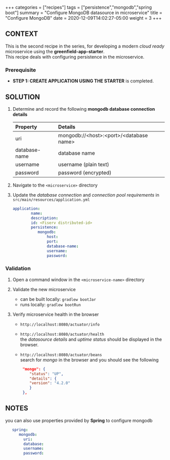 +++
categories = ["recipes"]
tags = ["persistence","mongodb","spring boot"]
summary = "Configure MongoDB datasource in microservice"
title = "Configure MongoDB"
date = 2020-12-09T14:02:27-05:00
weight = 3
+++

## CONTEXT
This is the second recipe in the series, for developing a modern _cloud ready_ microservice using the **greenfield-app-starter**.  
This recipe deals with configuring persistence in the microservice.  

### Prerequisite

- **STEP 1: CREATE APPLICATION USING THE STARTER** is completed.

## SOLUTION

1. Determine and record the following **mongodb database connection details** 

   | Property        | Details  |
   | :---            |    :----   | 
   | uri | mongodb://\<host>:\<port>/\<database name> 
   | database-name | database  name  |
   | username | username (plain text)
   | password | password (encrypted)
 
1. Navigate to the `<microservice>` directory
   
1. Update the _database connection_ and _connection pool requirements_ in `src/main/resources/application.yml`

   ```yml
   application:
           name:
           description:
           id: <Fiserv distributed-id>
           persistence:
              mongodb:
                  host:
                  port:
                  database-name:
                  username:
                  password:
    ```

### Validation

1. Open a command window in the `<microservice-name>` directory

1. Validate the new microservice
   - can be built locally: `gradlew bootJar`
   - runs locally: `gradlew bootRun`

1. Verify microservice health in the browser

   - `http://localhost:8080/actuator/info`
     
   - `http://localhost:8080/actuator/health`  
      the _datasource details_ and _uptime status_ should be displayed in the browser.
   
   - `http://localhost:8080/actuator/beans`  
     search for _mongo_ in the browser and you should see the following
     ```json
      "mongo": {
         "status": "UP",
         "details": {
         "version": "4.2.0"
         }
      },    
     ```

## NOTES
  you can also use properties provided by **Spring** to configure mongodb
  ```yaml
     spring:
        mongodb:
          uri:    
          database:   
          username:
          password:
  ```


